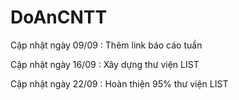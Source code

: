 # DoAnCNTT
Cập nhật ngày 09/09 : Thêm link báo cáo tuần

Cập nhật ngày 16/09 : Xây dựng thư viện LIST

Cập nhật ngày 22/09 : Hoàn thiện 95% thư viện LIST
